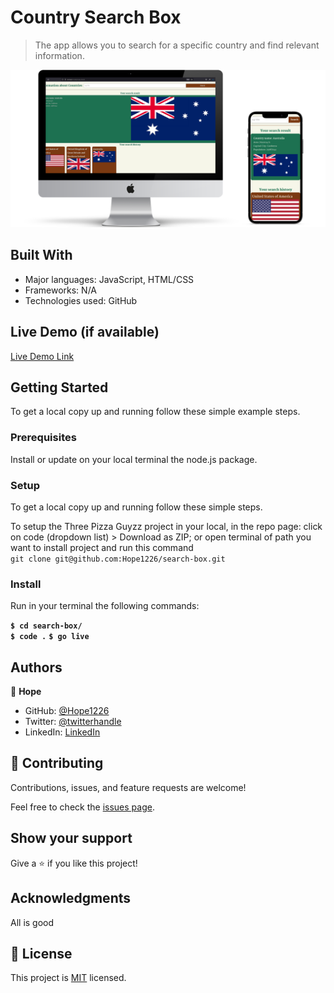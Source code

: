 
# Country Search Box 

> The app allows you to search for a specific country and find relevant information.


![screenshot](./app_screenshot.png)


## Built With

- Major languages: JavaScript, HTML/CSS
- Frameworks: N/A
- Technologies used: GitHub

## Live Demo (if available)

[Live Demo Link](https://hope1226.github.io/search-box/)


## Getting Started

To get a local copy up and running follow these simple example steps.


### Prerequisites

Install or update on your local terminal the node.js package.

### Setup

To get a local copy up and running follow these simple steps.

To setup the Three Pizza Guyzz project in your local, in the repo page:
click on code (dropdown list) > Download as ZIP;
or open terminal of path you want to install project and run this command <br>
`git clone git@github.com:Hope1226/search-box.git`

### Install

Run in your terminal the following commands:

**`$ cd search-box/`**<br>
**`$ code .`**
**`$ go live`**

## Authors

👤 **Hope**

- GitHub: [@Hope1226](https://github.com/Hope1226)
- Twitter: [@twitterhandle](https://twitter.com/twitterhandle)
- LinkedIn: [LinkedIn](https://linkedin.com/in/linkedinhandle)

## 🤝 Contributing

Contributions, issues, and feature requests are welcome!

Feel free to check the [issues page](https://github.com/nicupop729/JavaScript-Capstone/issues).

## Show your support

Give a ⭐️ if you like this project!

## Acknowledgments

All is good

## 📝 License

This project is [MIT](./MIT.md) licensed.
